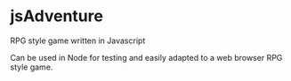 # jsAdventure
RPG style game written in Javascript

Can be used in Node for testing and easily adapted to a web browser RPG style game.
